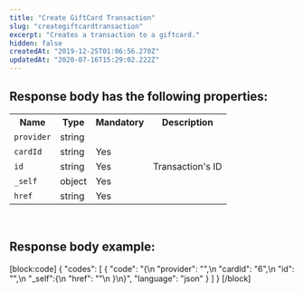 ```yaml
---
title: "Create GiftCard Transaction"
slug: "creategiftcardtransaction"
excerpt: "Creates a transaction to a giftcard."
hidden: false
createdAt: "2019-12-25T01:06:56.270Z"
updatedAt: "2020-07-16T15:29:02.222Z"
---
```

## Response body has the following properties: 
<table>
    <tr>
        <th>Name</th>
        <th>Type</th>
        <th> Mandatory </th>
        <th>Description</th>
    </tr>
<tr>
        <td><code>provider</code></td>
        <td>string</td>
       <td></td>
        <td></td>
    </tr>    
<tr>
        <td><code>cardId</code></td>
        <td>string</td>
       <td>Yes</td>
        <td></td>
    </tr>
 <tr>
        <td><code>id</code></td>
        <td>string</td>
         <td>Yes</td>
        <td>Transaction's ID</td>
    </tr>
 <tr>
        <td><code>_self</code></td>
        <td>object</td>
        <td>Yes</td>
        <td></td>
    </tr>
    <tr>
        <td><code>href</code></td>
        <td>string</td>
        <td>Yes</td>
        <td></td>
    </tr>
</table>

</br>

## Response body example: 
[block:code]
{
  "codes": [
    {
      "code": "{\n        \"provider\": \"\",\n        \"cardId\": \"6\",\n        \"id\": \"\",\n        \"_self\":{\n            \"href\": \"\"\n        }\n}",
      "language": "json"
    }
  ]
}
[/block]